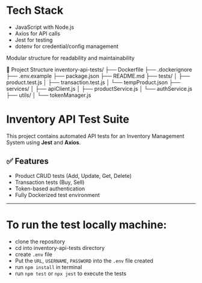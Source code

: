 
# Tech Stack
- JavaScript with Node.js
- Axios for API calls
- Jest for testing
- dotenv for credential/config management

Modular structure for readability and maintainability

📁 Project Structure
inventory-api-tests/
├── Dockerfile
├── .dockerignore
├── .env.example
├── package.json
├── README.md
├── tests/
│   ├── product.test.js
│   ├── transaction.test.js
│   └── tempProduct.json
├── services/
│   ├── apiClient.js
│   ├── productService.js
│   └── authService.js
├── utils/
│   └── tokenManager.js



# Inventory API Test Suite

This project contains automated API tests for an Inventory Management System using **Jest** and **Axios**.

## ✅ Features

- Product CRUD tests (Add, Update, Get, Delete)
- Transaction tests (Buy, Sell)
- Token-based authentication
- Fully Dockerized test environment

---


# To run the test locally machine:
- clone the repository
- cd into inventory-api-tests directory
- create `.env` file
- Put the `URL`, `USERNAME`, `PASSWORD` into the `.env` file created
- run `npm install` in terminal
- run `npm test` or `npx jest` to execute the tests
